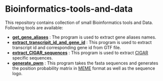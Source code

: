 # Bioinformatics-tools-and-data

This repository contains collection of small Bioinformatics tools and Data. Following tools are available:

- **[get_gene_aliases](https://github.com/dewshr/Bioinformatics-tools-and-data/tree/main/get_gene_alias_names)** : The program is used to extract gene aliases names.
- **[extract_transcripit_id_and_gene_id](https://github.com/dewshr/Bioinformatics-tools-and-data/tree/main/extract_transcripit_id_and_gene_id)** : This program is used to extract transcript id and corresponding gene id from GTF file.
- **[extract_CIGAR_sequences](https://github.com/dewshr/Bioinformatics-tools-and-data/tree/main/extract_CIGAR_sequences)** : This program is used to extract [CIGAR](https://replicongenetics.com/cigar-strings-explained/) specific sequences.
- **[generate_pwm](https://github.com/dewshr/Bioinformatics-tools-and-data/tree/main/generate_pwm)** : This program takes the fasta sequences and generates the position probability matrix in [MEME](https://meme-suite.org/meme/doc/meme-format.html) format as well as the sequence logo.
